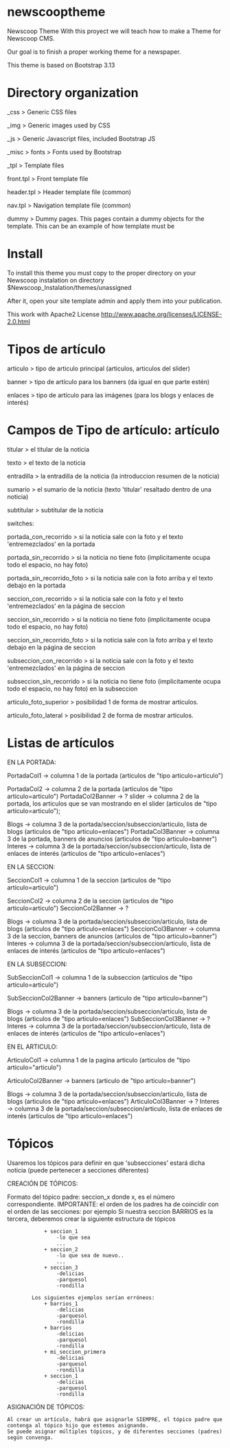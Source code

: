 newscooptheme
=============

Newscoop Theme
With this proyect we will teach how to make a Theme for Newscoop CMS.

Our goal is to finish a proper working theme for a newspaper.

This theme is based on Bootstrap 3.13

Directory organization
======================
_css > Generic CSS files

_img > Generic images used by CSS

_js > Generic Javascript files, included Bootstrap JS

_misc > fonts > Fonts used by Bootstrap

_tpl > Template files

front.tpl > Front template file

header.tpl > Header template file (common)

nav.tpl > Navigation template file (common)

dummy > Dummy pages. This pages contain a dummy objects for the template. This can be
					 an example of how template must be

Install
=======
To install this theme you must copy to the proper directory on your Newscoop instalation on directory $Newscoop_Instalation/themes/unassigned

After it, open your site template admin and apply them into your publication.

This work with Apache2 License
http://www.apache.org/licenses/LICENSE-2.0.html




Tipos de artículo
=================

articulo > tipo de articulo principal (articulos, articulos del slider)

banner > tipo de artículo para los banners (da igual en que parte estén)

enlaces > tipo de artículo para las imágenes (para los blogs y enlaces de interés)





Campos de Tipo de artículo: artículo
====================================

titular > el titular de la noticia

texto > el texto de la noticia

entradilla > la entradilla de la noticia (la introduccion resumen de la noticia)

sumario > el sumario de la noticia (texto 'titular' resaltado dentro de una noticia)

subtitular > subtitular de la noticia


switches:

portada_con_recorrido > si la noticia sale con la foto y el texto 'entremezclados' en la portada

portada_sin_recorrido > si la noticia no tiene foto (implicitamente ocupa todo el espacio, no hay foto)

portada_sin_recorrido_foto > si la noticia sale con la foto arriba y el texto debajo en la portada

seccion_con_recorrido > si la noticia sale con la foto y el texto 'entremezclados' en la página de seccion

seccion_sin_recorrido > si la noticia no tiene foto (implicitamente ocupa todo el espacio, no hay foto)

seccion_sin_recorrido_foto > si la noticia sale con la foto arriba y el texto debajo en la página de seccion

subseccion_con_recorrido > si la noticia sale con la foto y el texto 'entremezclados' en la página de seccion

subseccion_sin_recorrido > si la noticia no tiene foto (implicitamente ocupa todo el espacio, no hay foto) en la subseccion

articulo_foto_superior > posibilidad 1 de forma de mostrar articulos.

articulo_foto_lateral > posibilidad 2 de forma de mostrar articulos.





Listas de artículos 
====================================


EN LA PORTADA:

PortadaCol1 -> columna 1 de la portada (articulos de "tipo articulo=articulo")

PortadaCol2 -> columna 2 de la portada (articulos de "tipo articulo=articulo")
PortadaCol2Banner -> ?
slider -> columna 2 de la portada, los articulos que se van mostrando en el slider (articulos de "tipo articulo=articulo");

Blogs -> columna 3 de la portada/seccion/subseccion/articulo, lista de blogs (articulos de "tipo articulo=enlaces")
PortadaCol3Banner -> columna 3 de la portada, banners de anuncios (articulos de "tipo articulo=banner")
Interes -> columna 3 de la portada/seccion/subseccion/articulo, lista de enlaces de interés (articulos de "tipo articulo=enlaces")




EN LA SECCION:

SeccionCol1 -> columna 1 de la seccion (articulos de "tipo articulo=articulo")

SeccionCol2 -> columna 2 de la seccion (articulos de "tipo articulo=articulo")
SeccionCol2Banner -> ?

Blogs -> columna 3 de la portada/seccion/subseccion/articulo, lista de blogs (articulos de "tipo articulo=enlaces")
SeccionCol3Banner -> columna 3 de la seccion, banners de anuncios (articulos de "tipo articulo=banner")
Interes -> columna 3 de la portada/seccion/subseccion/articulo, lista de enlaces de interés (articulos de "tipo articulo=enlaces")




EN LA SUBSECCION:

SubSeccionCol1 -> columna 1 de la subseccion (articulos de "tipo articulo=articulo")

SubSeccionCol2Banner -> banners (articulo de "tipo articulo=banner")

Blogs -> columna 3 de la portada/seccion/subseccion/articulo, lista de blogs (articulos de "tipo articulo=enlaces")
SubSeccionCol3Banner -> ?
Interes -> columna 3 de la portada/seccion/subseccion/articulo, lista de enlaces de interés (articulos de "tipo articulo=enlaces")




EN EL ARTICULO:

ArticuloCol1 -> columna 1 de la pagina articulo (articulos de "tipo articulo="articulo")

ArticuloCol2Banner -> banners (articulo de "tipo articulo=banner")

Blogs -> columna 3 de la portada/seccion/subseccion/articulo, lista de blogs (articulos de "tipo articulo=enlaces")
ArticuloCol3Banner -> ?
Interes -> columna 3 de la portada/seccion/subseccion/articulo, lista de enlaces de interés (articulos de "tipo articulo=enlaces")




Tópicos
====================================

Usaremos los tópicos para definir en que 'subsecciones' estará dicha noticia (puede pertenecer a secciones diferentes)


CREACIÓN DE TÓPICOS:

Formato del tópico padre:	seccion_x
	donde x, es el número correspondiente. 
	IMPORTANTE: el orden de los padres ha de coincidir con el orden de las secciones: por ejemplo
			Si nuestra seccion BARRIOS es la tercera, deberemos crear la siguiente estructura de tópicos
			
				+ seccion_1
					-lo que sea
					...
				+ seccion_2
					-lo que sea de nuevo..
					...
				+ seccion_3
					-delicias
					-parquesol
					-rondilla
					
			Los siguientes ejemplos serían erróneos:
				+ barrios_1
					-delicias
					-parquesol
					-rondilla
				+ barrios
					-delicias
					-parquesol
					-rondilla
				+ mi_seccion_primera
					-delicias
					-parquesol
					-rondilla
				+ seccion_1 
					-delicias
					-parquesol
					-rondilla
				
ASIGNACIÓN DE TÓPICOS:				

	Al crear un artículo, habrá que asignarle SIEMPRE, el tópico padre que contenga al tópico hijo que estemos asignando.
	Se puede asignar múltiples tópicos, y de diferentes secciones (padres) según convenga.
	





